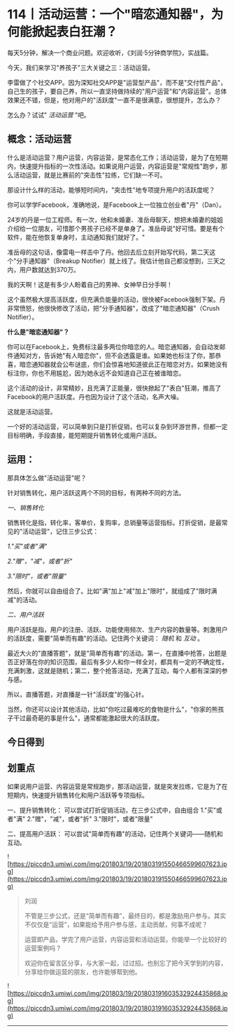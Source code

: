 # 114丨活动运营：一个"暗恋通知器"，为何能掀起表白狂潮？

每天5分钟，解决一个商业问题。欢迎收听，《刘润·5分钟商学院》，实战篇。

今天，我们来学习"养孩子"三大关键之三：活动运营。

李雷做了个社交APP。因为深知社交APP是"运营型产品"，而不是"交付性产品"，自己生的孩子，要自己养，所以一直坚持做持续的"用户运营"和"内容运营"。总体效果还不错，但是，他对用户的"活跃度"一直不是很满意，很想提升，怎么办？

怎么办？试试" *活动运营* "吧。

## 概念：活动运营

什么是活动运营？用户运营，内容运营，是常态化工作；活动运营，是为了在短期内，快速提升指标的一次性活动。如果说用户运营，内容运营是"常规性"跑步，那么活动运营，就是比赛前的"突击性"拉练，它们缺一不可。

那设计什么样的活动，能够短时间内，"突击性"地专项提升用户的活跃度呢？

你可以学学Facebook，准确地说，是Facebook上一位独立创业者"丹"（Dan）。

24岁的丹是一位工程师。有一次，他和未婚妻、准岳母聊天，想把未婚妻的姐姐介绍给一位朋友，可惜那个男孩子已经不是单身了。准岳母说"好可惜。要是有个软件，能在他恢复单身时，主动通知我们就好了。"

准岳母的这句话，像雷电一样击中了丹。他回去后立刻开始写代码，第二天这个"分手通知器"（Breakup Notifier）就上线了。我估计他自己都没想到，三天之内，用户数就达到370万。

我的天啊！这是有多少人盼着自己的男神、女神早日分手啊！

这个虽然极大提高活跃度，但充满负能量的活动，很快被Facebook强制下架。丹非常愤怒，他很快修改了活动，把"分手通知器"，改成了"暗恋通知器"（Crush Notifier）。

 **什么是"暗恋通知器"？**

你可以在Facebook上，免费标注最多两位你暗恋的人。暗恋通知器，会自动发邮件通知对方，告诉她"有人暗恋你"，但不会透露是谁。如果她也标注了你，那恭喜，暗恋通知器就会公布谜底，你们会惊喜地知道彼此正在暗恋对方。如果她没有标注你，你也不用尴尬，因为她永远不会知道自己正在被谁暗恋。

这个活动的设计，非常精妙，且充满了正能量，很快掀起了"表白"狂潮，推高了Facebook的用户活跃度。丹也因为设计了这个活动，名声大噪。

这就是活动运营。

一个好的活动运营，可以简单到只是打折促销，也可以复杂到环游世界，但都一定目标明确，手段直接，能短期提升销售转化或用户活跃。

## 运用：

那具体怎么做"活动运营"呢？

针对销售转化，用户活跃这两个不同的目标，有两种不同的方法。

 *一、销售转化*

销售转化是指，转化率，客单价，复购率，总销量等运营指标。打折促销，是最常见的"活动运营"，记住三步公式：

 *1."买"或者"满"*

 *2."赠"，"减"，或者"折"*

 *3."限时"，或者"限量"*

然后，你就可以自由组合了。比如"满"加上"减"加上"限时"，就组成了"限时满减"的活动。

 *二、用户活跃*

用户活跃是指，用户的注册、活跃、功能使用频次、生产内容的数量等。刺激用户的活跃度，需要"简单而有趣"的活动。记住两个关键词： *随机* 和 *互动* 。

最近大火的"直播答题"，就是"简单而有趣"的活动。第一，在直播中抢答，出题是否正好落在你的知识范围，最后有多少人和你一样全对，都具有一定的不确定性，充满刺激，这就是随机；第二，整个抢答活动，充满了互动，每个人都有深深的参与感。

所以，直播答题，对直播是一针"活跃度"的强心针。

当然，你还可以设计其他活动，比如"你吃过最难吃的食物是什么"，"你家的熊孩子干过最奇葩的事是什么"，通常都能激起很大的活跃度。

## 今日得到

## 划重点

如果说用户运营、内容运营是常规跑步，那活动运营，就是突发拉练，它是为了在短期内，快速提升销售转化和用户活跃等专项指标。

一、提升销售转化：
可以尝试打折促销活动，在三步公式中，自由组合
1."买"或者"满" 
2."赠"，"减"，或者"折"
 3."限时"，或者"限量"

二、提高用户活跃：
可以尝试"简单而有趣"的活动，记住两个关键词——随机和互动。

![https://piccdn3.umiwi.com/img/201803/19/201803191550466599607623.jpg](https://piccdn3.umiwi.com/img/201803/19/201803191550466599607623.jpg)

> 刘润
> 
> 不管是三步公式，还是“简单而有趣”，最终目的，都是激励用户参与。其实不仅仅是“运营”，如果能给予用户参与感，主动贡献，何事不成呢？
> 
> 运营即产品，学完了用户运营，内容运营和活动运营。你能举一个比较好的运营案例吗？
> 
> 
> 
> 欢迎你在留言区分享，与大家一起，过过招。也别忘了把今天学到的内容，分享给你做运营的朋友，也许能够帮到他。

![https://piccdn3.umiwi.com/img/201803/19/201803191603532924435868.jpg](https://piccdn3.umiwi.com/img/201803/19/201803191603532924435868.jpg)

---
